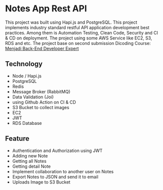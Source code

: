 # Notes App Rest API

This project was built using Hapi.js and PostgreSQL. This project implements industry standard restful API application development best practices. Among them is Automation Testing, Clean Code, Security and CI & CD on deployment. The project using some AWS Service like EC2, S3, RDS and etc. The project base on second submission Dicoding Course: [Menjadi Back-End Developer Expert](https://www.dicoding.com/academies/276)

## Technology

- Node / Hapi.js
- PostgreSQL
- Redis
- Message Broker (RabbitMQ)
- Data Validation (Joi)
- using Github Action on CI & CD
- S3 Bucket to collect images
- EC2
- JWT
- RDS Database

## Feature

- Authentication and Authorization using JWT
- Adding new Note
- Getting all Notes
- Getting detail Note
- Implement collaboration to another user on Notes
- Export Notes to JSON and send it to email
- Uploads Image to S3 Bucket
